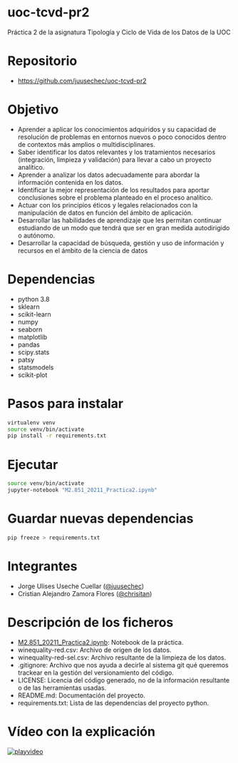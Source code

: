 # uoc-tcvd-pr2
Práctica 2 de la asignatura Tipología y Ciclo de Vida de los Datos de la UOC

# Repositorio
- https://github.com/juusechec/uoc-tcvd-pr2

# Objetivo
- Aprender a aplicar los conocimientos adquiridos y su capacidad de resolución de
problemas en entornos nuevos o poco conocidos dentro de contextos más amplios o
multidisciplinares.
- Saber identificar los datos relevantes y los tratamientos necesarios (integración,
limpieza y validación) para llevar a cabo un proyecto analítico.
- Aprender a analizar los datos adecuadamente para abordar la información contenida en
los datos.
- Identificar la mejor representación de los resultados para aportar conclusiones sobre el
problema planteado en el proceso analítico.
- Actuar con los principios éticos y legales relacionados con la manipulación de datos en
función del ámbito de aplicación.
- Desarrollar las habilidades de aprendizaje que les permitan continuar estudiando de un
modo que tendrá que ser en gran medida autodirigido o autónomo.
- Desarrollar la capacidad de búsqueda, gestión y uso de información y recursos en el
ámbito de la ciencia de datos

# Dependencias
- python 3.8
- sklearn
- scikit-learn
- numpy
- seaborn
- matplotlib
- pandas
- scipy.stats
- patsy
- statsmodels
- scikit-plot

# Pasos para instalar
```sh
virtualenv venv
source venv/bin/activate
pip install -r requirements.txt
```

# Ejecutar
```sh
source venv/bin/activate
jupyter-notebook "M2.851_20211_Practica2.ipynb"
```

# Guardar nuevas dependencias
```sh
pip freeze > requirements.txt
```

# Integrantes
- Jorge Ulises Useche Cuellar ([@juusechec](https://github.com/juusechec))
- Cristian Alejandro Zamora Flores ([@chrisitan](https://github.com/chrisitan))

# Descripción de los ficheros
- [M2.851_20211_Practica2.ipynb](./M2.851_20211_Practica2.ipynb): Notebook de la práctica.
- winequality-red.csv: Archivo de origen de los datos.
- winequality-red-sel.csv: Archivo resultante de la limpieza de los datos.
- .gitignore: Archivo que nos ayuda a decirle al sistema git qué queremos trackear en la gestión del versionamiento del código.
- LICENSE: Licencia del código generado, no de la información resultante o de las herramientas usadas.
- README.md: Documentación del proyecto.
- requirements.txt: Lista de las dependencias del proyecto python.

# Vídeo con la explicación
[![playvideo](https://user-images.githubusercontent.com/42657278/147869839-3896d204-8724-473d-b80c-26b41e0429fc.png)](https://drive.google.com/file/d/1bMuUvG7gFw1s-fqEA438U4YMWdsK6Lc0/view?usp=sharing)

